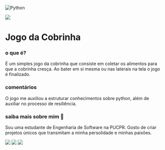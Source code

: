![Python](https://img.shields.io/badge/python-3670A0?style=for-the-badge&logo=python&logoColor=ffdd54)

<img src='https://img.shields.io/badge/status-concluído-green'>

# Jogo da Cobrinha

### o que é?
É um simples jogo da cobrinha que consiste em coletar os alimentos para que a cobrinha cresça. Ao bater em si mesma ou nas laterais na tela o jogo é finalizado.

### comentários
O jogo me auxiliou a estruturar conhecimentos sobre python, além de auxiliar no processo de resiliência.

### saiba mais sobre mim :dizzy:
Sou uma estudante de Engenharia de Software na PUCPR. Gosto de criar projetos únicos que transmitam a minha persolidade e minhas paixões.

<div>
<a href="https://instagram.com/annaquezia_" target="_blank"><img loading="lazy" src="https://img.shields.io/badge/-Instagram-%23E4405F?style=for-the-badge&logo=instagram&logoColor=white" target="_blank"></a>
<a href = "mailto:annaquezia.dossantos@gmail.com"><img loading="lazy" src="https://img.shields.io/badge/Gmail-D14836?style=for-the-badge&logo=gmail&logoColor=white" target="_blank"></a>
<a href="https://www.linkedin.com/in/anna-quézia-dos-santos-6b0739298/" target="_blank"><img loading="lazy" src="https://img.shields.io/badge/-LinkedIn-%230077B5?style=for-the-badge&logo=linkedin&logoColor=white" target="_blank"></a>   
</div>
